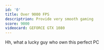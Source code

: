 ```yaml
---
id: '0'
title: Over 9000 FPS
descriptrion: Provide very smooth gaming
score: 9000
videocard: GEFORCE GTX 1080
---
```

Hh, what a lucky guy who own this perfect PC
